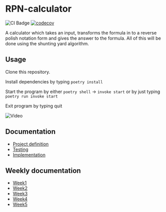 # RPN-calculator
![CI Badge](https://github.com/KalleHahl/tiralabra/workflows/CI/badge.svg) [![codecov](https://codecov.io/gh/KalleHahl/tiralabra/branch/main/graph/badge.svg?token=D9XSGLPQI0)](https://codecov.io/gh/KalleHahl/tiralabra)

A calculator which takes an input, transforms the formula in to a reverse polish notation form and gives the answer to the formula. All of this will be done using the shunting yard algorithm.
## Usage
Clone this repository.

Install dependencies by typing ```poetry install```

Start the program by either ```poetry shell``` &rarr; ```invoke start``` or by just typing ```poetry run invoke start```

Exit program by typing quit

![Video](https://github.com/KalleHahl/tiralabra/blob/main/documentation/data/Screencast%20from%2010-02-23%2017_38_26.gif)
## Documentation
- [Project definition](https://github.com/KalleHahl/tiralabra/blob/main/documentation/definition.md)
- [Testing](https://github.com/KalleHahl/tiralabra/blob/main/documentation/testing.md)
- [Implementation](https://github.com/KalleHahl/tiralabra/blob/main/documentation/implementation.md)
## Weekly documentation
- [Week1](https://github.com/KalleHahl/tiralabra/blob/main/documentation/week1.md)
- [Week2](https://github.com/KalleHahl/tiralabra/blob/main/documentation/week2.md)
- [Week3](https://github.com/KalleHahl/tiralabra/blob/main/documentation/week3.md)
- [Week4](https://github.com/KalleHahl/tiralabra/blob/main/documentation/week4.md)
- [Week5](https://github.com/KalleHahl/tiralabra/blob/main/documentation/week5.md)




